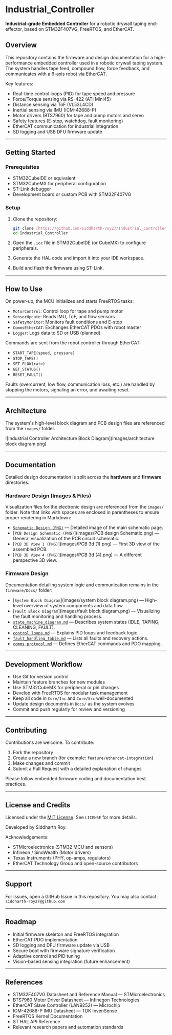 # Industrial_Controller

**Industrial-grade Embedded Controller** for a robotic drywall taping end-effector, based on STM32F407VG, FreeRTOS, and EtherCAT.

## Overview

This repository contains the firmware and design documentation for a high-performance embedded controller used in a robotic drywall taping system. The system handles tape feed, compound flow, force feedback, and communicates with a 6-axis robot via EtherCAT.

Key features:

* Real-time control loops (PID) for tape speed and pressure
* Force/Torque sensing via RS-422 (ATI Mini45)
* Distance sensing via ToF (VL53L4CD)
* Inertial sensing via IMU (ICM-42688-P)
* Motor drivers (BTS7960) for tape and pump motors and servo
* Safety features (E-stop, watchdog, fault monitoring)
* EtherCAT communication for industrial integration
* SD logging and USB DFU firmware update

---

## Getting Started

### Prerequisites

* STM32CubeIDE or equivalent
* STM32CubeMX for peripheral configuration
* ST-Link debugger
* Development board or custom PCB with STM32F407VG

### Setup

1.  Clone the repository:

    ```bash
    git clone [https://github.com/siddharth-roy27/Industrial_Controller.git](https://github.com/siddharth-roy27/Industrial_Controller.git)
    cd Industrial_Controller
    ```

2.  Open the `.ioc` file in STM32CubeIDE (or CubeMX) to configure peripherals.

3.  Generate the HAL code and import it into your IDE workspace.

4.  Build and flash the firmware using ST-Link.

---

## How to Use

On power-up, the MCU initializes and starts FreeRTOS tasks:

* `MotorControl`: Control loop for tape and pump motor
* `SensorUpdate`: Reads IMU, ToF, and flow sensors
* `SafetyMonitor`: Monitors fault conditions and E-stop
* `CommsEtherCAT`: Exchanges EtherCAT PDOs with robot master
* `Logger`: Logs data to SD or USB (planned)

Commands are sent from the robot controller through EtherCAT:

* `START_TAPE(speed, pressure)`
* `STOP_TAPE()`
* `SET_FLOW(rate)`
* `GET_STATUS()`
* `RESET_FAULT()`

Faults (overcurrent, low flow, communication loss, etc.) are handled by stopping the motors, signaling an error, and awaiting reset.

---

## Architecture

The system's high-level block diagram and PCB design files are referenced from the `images/` folder.

![Industrial Controller Architecture Block Diagram](images/architecture block diagram.png)

---

## Documentation

Detailed design documentation is split across the **hardware** and **firmware** directories.

### Hardware Design (Images & Files)

Visualization files for the electronic design are referenced from the `images/` folder. Note that links with spaces are enclosed in parentheses to ensure proper rendering in Markdown:

* [`Schematic Design (PNG)`](images/SCH_Schematic1_1-P1_2025-10-31.png) — Detailed image of the main schematic page.
* [`PCB Design Schematic (PNG)`](images/PCB design Schematic.png) — General visualization of the PCB circuit schematic.
* [`PCB 3D View 1 (PNG)`](images/PCB 3d (1).png) — First 3D view of the assembled PCB.
* [`PCB 3D View 4 (PNG)`](images/PCB 3d (4).png) — A different perspective 3D view.

### Firmware Design

Documentation detailing system logic and communication remains in the `firmware/Docs/` folder:

* [`System Block Diagram`](images/system block diagram.png) — High-level overview of system components and data flow.
* [`Fault Block Diagram`](images/fault block diagram.png) — Visualizing the fault monitoring and handling process.
* [`state_machine_diagram.md`](firmware/Docs/state_machine_diagram.md) — Describes system states (IDLE, TAPING, CLEANING, FAULT).
* [`control_loops.md`](firmware/Docs/control_loops.md) — Explains PID loops and feedback logic.
* [`fault_handling_table.md`](firmware/Docs/fault_handling_table.md) — Lists all faults and recovery actions.
* [`comms_protocol.md`](firmware/Docs/comms_protocol.md) — Defines EtherCAT commands and PDO mapping.

---

## Development Workflow

* Use Git for version control
* Maintain feature branches for new modules
* Use STM32CubeMX for peripheral or pin changes
* Develop with FreeRTOS for modular task management
* Keep all code in `Core/Inc` and `Core/Src` well-documented
* Update design documents in `Docs/` as the system evolves
* Commit and push regularly for review and versioning

---

## Contributing

Contributions are welcome.
To contribute:

1.  Fork the repository
2.  Create a new branch (for example: `feature/ethercat-integration`)
3.  Make changes and commit
4.  Submit a Pull Request with a detailed explanation of changes

Please follow embedded firmware coding and documentation best practices.

---

## License and Credits

Licensed under the [MIT License](LICENSE).
See `LICENSE` for more details.

Developed by Siddharth Roy.

Acknowledgements:

* STMicroelectronics (STM32 MCU and sensors)
* Infineon / SinoWealth (Motor drivers)
* Texas Instruments (PHY, op-amps, regulators)
* EtherCAT Technology Group and open-source contributors

---

## Support

For issues, open a GitHub Issue in this repository.
You may also contact: `siddharth-roy27@github.com`

---

## Roadmap

* Initial firmware skeleton and FreeRTOS integration
* EtherCAT PDO implementation
* SD logging and DFU firmware update via USB
* Secure boot with firmware signature verification
* Adaptive control and PID tuning
* Vision-based sensing integration (future enhancement)

---

## References

* STM32F407VG Datasheet and Reference Manual — STMicroelectronics
* BTS7960 Motor Driver Datasheet — Infinegon Technologies
* EtherCAT Slave Controller (LAN9252) — Microchip
* ICM-42688-P IMU Datasheet — TDK InvenSense
* FreeRTOS Kernel Documentation
* ST HAL API Reference
* Relevant research papers and automation standards
